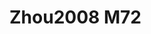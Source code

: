 <a name="material" />

# Zhou2008 M72
<script type="application/ld+json">
  {
    "@context": "https://schema.org/",
    "@type": "ChemicalSubstance",
    "http://purl.org/dc/terms/conformsTo":
      {
        "@type": "CreativeWork",
        "@id": "https://bioschemas.org/profiles/ChemicalSubstance/0.4-RELEASE/"
      },
    "@id": "https://egonw.github.io/nanowiki/nanowiki284.html#material",
    "name": "Zhou2008 M72",
    "sameAs: "http://127.0.0.1/mediawiki/index.php/Special:URIResolver/Zhou2008_M72"
  }
</script>

